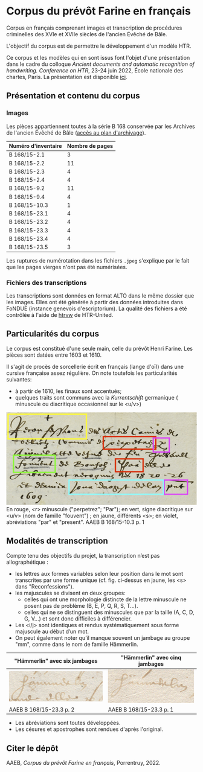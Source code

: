# Corpus du prévôt Farine en français
Corpus en français comprenant images et transcription de procédures criminelles des XVIe et XVIIe siècles de l'ancien Évêché de Bâle. 

L'objectif du corpus est de permettre le développement d'un modèle HTR. 

Ce corpus et les modèles qui en sont issus font l'objet d'une présentation dans le cadre du colloque _Ancient documents and automatic recognition of handwriting. Conference on HTR_, 23-24 juin 2022, École nationale des chartes, Paris. La présentation est disponible [ici](presentation.md). 

## Présentation et contenu du corpus
### Images
Les pièces appartiennent toutes à la série B 168 conservée par les Archives de l'ancien Évêché de Bâle ([accès au plan d'archivage](https://archives-aaeb.jura.ch/detail.aspx?id=77497)).

| Numéro d'inventaire   | Nombre de pages 
| --                    | --
| B 168/15-2.1          | 3 
| B 168/15-2.2          | 11
| B 168/15-2.3          | 4
| B 168/15-2.4          | 4
| B 168/15-9.2          | 11
| B 168/15-9.4          | 4
| B 168/15-10.3         | 1
| B 168/15-23.1         | 4
| B 168/15-23.2         | 4
| B 168/15-23.3         | 4
| B 168/15-23.4         | 4
| B 168/15-23.5         | 3

Les ruptures de numérotation dans les fichiers `.jpeg` s'explique par le fait que les pages vierges n'ont pas été numérisées.

### Fichiers des transcriptions
Les transcriptions sont données en format ALTO dans le même dossier que les images. Elles ont été générée à partir des données introduites dans FoNDUE (instance genevois d'escriptorium). 
La qualité des fichiers a été contrôlée à l'aide de [htrvw](https://github.com/HTR-United/htrvx) de HTR-United.

## Particularités du corpus
Le corpus est constitué d'une seule main, celle du prévôt Henri Farine. Les pièces sont datées entre 1603 et 1610. 

Il s'agit de procès de sorcellerie écrit en français (lange d'oïl) dans une cursive française assez régulière. On note toutefois les particularités suivantes: 
* à partir de 1610, les <e> finaux sont accentués; 
* quelques traits sont communs avec la _Kurrentschift_ germanique (<r> minuscule ou diacritique occasionnel sur le <u/v>)

![w:1000](images/B_168_15-10-3_0001_perpetrez.jpg)
En rouge, \<r> minuscule ("perpetrez"; "Par"); en vert, signe diacritique sur <u/v> (nom de famille "fouvent") ; en jaune, différents \<s>; en violet, abréviations "par" et "present". AAEB B 168/15-10.3 p. 1

## Modalités de transcription
Compte tenu des objectifs du projet, la transcription n’est pas allographétique : 
* les lettres aux formes variables selon leur position dans le mot sont transcrites par une forme unique (cf. fig. ci-dessus en jaune, les \<s> dans "Reconfessions").
* les majuscules se divisent en deux groupes:
    * celles qui ont une morphologie distincte de la lettre minuscule ne posent pas de problème (B, E, P, Q, R, S, T...).
    * celles qui ne se distinguent des minuscules que par la taille (A, C, D, G, V...) et sont donc difficiles à différencier. 
* Les <i/j> sont identiques et rendus systématiquement sous forme majuscule au début d’un mot. 
* On peut également noter qu’il manque souvent un jambage au groupe "mm", comme dans le nom de famille Hämmerlin.

"Hämmerlin" avec six jambages     |"Hämmerlin" avec cinq jambages
---                               |---
![w:200](images/hammerlin1.jpg)   |![w:200](images/hammerlin3.jpg)
AAEB B 168/15-23.3 p. 2           |AAEB B 168/15-23.3 p. 1

* Les abréviations sont toutes développées. 
* Les césures et apostrophes sont rendues d'après l'original.

## Citer le dépôt

AAEB, _Corpus du prévôt Farine en français_, Porrentruy, 2022.

<img href="https://github.com/elodiepaupe/DigitalJura/blob/main/images/cc-by.png" style="width:200px;"/>



